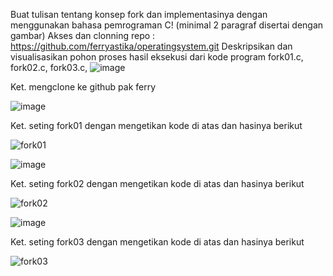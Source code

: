 Buat tulisan tentang konsep fork dan implementasinya dengan menggunakan bahasa pemrograman C! (minimal 2 paragraf disertai dengan gambar)
Akses dan clonning repo : https://github.com/ferryastika/operatingsystem.git
Deskripsikan dan visualisasikan pohon proses hasil eksekusi dari kode program fork01.c, fork02.c, fork03.c,
![image](https://github.com/avendika/SysOP24-3123521011/assets/140131896/3311f37c-e3b3-42fe-8c99-536d3219e3aa)

Ket.
mengclone ke github pak ferry

![image](https://github.com/avendika/SysOP24-3123521011/assets/140131896/3be75748-290d-47d1-a645-b9bd06fd3bbd)

Ket.
seting fork01 dengan mengetikan kode di atas dan hasinya berikut

![fork01](https://github.com/avendika/SysOP24-3123521011/assets/140131896/944bed57-ed37-4381-851e-094affe3e582)

![image](https://github.com/avendika/SysOP24-3123521011/assets/140131896/c35e7a51-0d98-4796-b261-3a4c9312a046)

Ket.
seting fork02 dengan mengetikan kode di atas dan hasinya berikut

![fork02](https://github.com/avendika/SysOP24-3123521011/assets/140131896/6121e2e6-8467-4616-8aa4-c7772b14af44)

![image](https://github.com/avendika/SysOP24-3123521011/assets/140131896/bf698a33-747c-4745-ba72-ea25f9975884)

Ket.
seting fork03 dengan mengetikan kode di atas dan hasinya berikut

![fork03](https://github.com/avendika/SysOP24-3123521011/assets/140131896/54a89c26-b85e-49a6-9b83-69b9ec2340f4)






